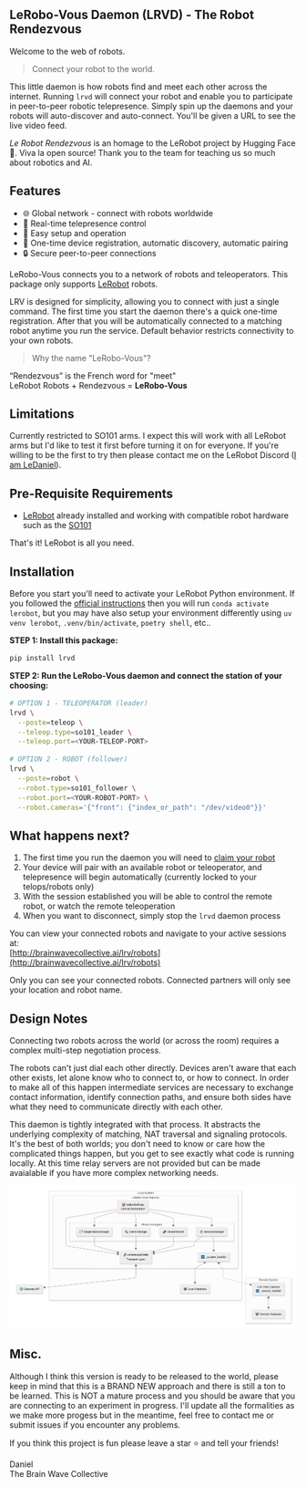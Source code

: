 ## LeRobo-Vous Daemon (LRVD) - The Robot Rendezvous 
Welcome to the web of robots.  

> Connect your robot to the world.

This little daemon is how robots find and meet each other across the internet.  Running `lrvd` will connect your robot and enable you to participate in peer-to-peer robotic telepresence. Simply spin up the daemons and your robots will auto-discover and auto-connect. You'll be given a URL to see the live video feed.   

*Le Robot Rendezvous* is an homage to the LeRobot project by Hugging Face 🤗. Viva la open source! Thank you to the team for teaching us so much about robotics and AI.  

## Features
- 🌐 Global network - connect with robots worldwide
- 📡 Real-time telepresence control
- 🚀 Easy setup and operation
- 🔄 One-time device registration, automatic discovery, automatic pairing
- 🔒 Secure peer-to-peer connections 

LeRobo-Vous connects you to a network of robots and teleoperators. This package only supports [LeRobot](https://github.com/huggingface/lerobot) robots.

LRV is designed for simplicity, allowing you to connect with just a single command. The first time you start the daemon there's a quick one-time registration. After that you will be automatically connected to a matching robot anytime you run the service. Default behavior restricts connectivity to your own robots.

> Why the name "LeRobo-Vous"?

“Rendezvous” is the French word for "meet"  
LeRobot Robots + Rendezvous = **LeRobo-Vous**

## Limitations 
Currently restricted to SO101 arms. I expect this will work with all LeRobot arms but I'd like to test it first before turning it on for everyone. If you're willing to be the first to try then please contact me on the LeRobot Discord ([I am LeDaniel](https://discord.com/users/769583125579169812)).

## Pre-Requisite Requirements
- [LeRobot](https://github.com/huggingface/lerobot) already installed and working with compatible robot hardware such as the [SO101](https://github.com/TheRobotStudio/SO-ARM100)  

That's it! LeRobot is all you need.  

## Installation

Before you start you'll need to activate your LeRobot Python environment. If you followed the [official instructions](https://huggingface.co/docs/lerobot/en/getting_started_real_world_robot) then you will run `conda activate lerobot`, but you may have also setup your environment differently using `uv venv lerobot`, `.venv/bin/activate`, `poetry shell`, etc..  

**STEP 1: Install this package:**  
```bash
pip install lrvd
```

**STEP 2: Run the LeRobo-Vous daemon and connect the station of your choosing:**   
```bash
# OPTION 1 - TELEOPERATOR (leader)
lrvd \
  --poste=teleop \
  --teleop.type=so101_leader \
  --teleop.port=<YOUR-TELEOP-PORT>
```   

```bash
# OPTION 2 - ROBOT (follower)
lrvd \
  --poste=robot \
  --robot.type=so101_follower \
  --robot.port=<YOUR-ROBOT-PORT> \
  --robot.cameras='{"front": {"index_or_path": "/dev/video0"}}'
```

## What happens next?
1. The first time you run the daemon you will need to [claim your robot](http://brainwavecollective.ai/lrv/robots?claim=)
2. Your device will pair with an available robot or teleoperator, and telepresence will begin automatically (currently locked to your telops/robots only)
3. With the session established you will be able to control the remote robot, or watch the remote teleoperation
4. When you want to disconnect, simply stop the `lrvd` daemon process 

You can view your connected robots and navigate to your active sessions at:  
[http://brainwavecollective.ai/lrv/robots](http://brainwavecollective.ai/lrv/robots)

Only you can see your connected robots.  Connected partners will only see your location and robot name.  

## Design Notes
Connecting two robots across the world (or across the room) requires a complex multi-step negotiation process.  

The robots can't just dial each other directly. Devices aren't aware that each other exists, let alone know who to connect to, or how to connect. In order to make all of this happen intermediate services are necessary to exchange contact information, identify connection paths, and ensure both sides have what they need to communicate directly with each other.  

This daemon is tightly integrated with that process. It abstracts the underlying complexity of matching, NAT traversal and signaling protocols.  It's the best of both worlds; you don't need to know or care how the complicated things happen, but you get to see exactly what code is running locally.  At this time relay servers are not provided but can be made avaialable if you have more complex networking needs.  

![LeRobo-Vous Overview](lrvd_overview.png)  

## Misc.

Although I think this version is ready to be released to the world, please keep in mind that this is a BRAND NEW approach and there is still a ton to be learned. This is NOT a mature process and you should be aware that you are connecting to an experiment in progress. I'll update all the formalities as we make more progess but in the meantime, feel free to contact me or submit issues if you encounter any problems.    

If you think this project is fun please leave a star ⭐ and tell your friends!  

Daniel  
The Brain Wave Collective    

